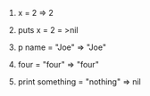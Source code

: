 1. x = 2
=> 2

2. puts x = 2
= >nil

3. p name = "Joe"
=> "Joe"

4. four = "four"
=> "four"

5. print something = "nothing"
=> nil
